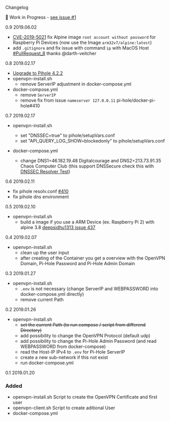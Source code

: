 Changelog 

:construction: Work in Progress - [see issue #1](https://github.com/mr-bolle/docker-openvpn-pihole/issues/1)

0.9 2019.06.02
- [CVE-2019-5021](https://www.zdnet.com/article/alpine-linux-docker-images-ship-a-root-account-with-no-password/) fix Alpine image `root account without password` for Raspberry Pi Devices (now use the Image `arm32v7/alpine:latest`)
- add `.gitignore` and fix issue with command `ip` with MacOS Host [#PullRequest_8](https://github.com/mr-bolle/docker-openvpn-pihole/pull/8) thanks @darth-veitcher

0.8 2019.02.17
- [Upgrade to Pihole 4.2.2](https://github.com/pi-hole/docker-pi-hole/pull/426)
- openvpn-install.sh
  - remove ServerIP adjustment in docker-compose.yml
- docker-compose.yml
  - remove `ServerIP`
  - remove fix from issue `nameserver 127.0.0.11` pi-hole/docker-pi-hole#410

0.7 2019.02.17
- openvpn-install.sh
  - set "DNSSEC=true" to pihole/setupVars.conf
  - set "API_QUERY_LOG_SHOW=blockedonly" to pihole/setupVars.conf

- docker-compose.yml
  - change DNS1=46.182.19.48 Digitalcourage and DNS2=213.73.91.35 Chaos Computer Club (this support DNSSecure check this with [DNSSEC Resolver Test](http://dnssec.vs.uni-due.de/))

0.6 2019.02.11
- fix pihole resolv.conf [#410](https://github.com/pi-hole/docker-pi-hole/issues/410)
- fix pihole dns environment

0.5 2019.02.10
- openvpn-install.sh
  - build a image if you use a ARM Device (ex. Raspberry Pi 2) with alpine 3.8 [deepsidhu1313 issue 437](https://github.com/kylemanna/docker-openvpn/issues/437#issuecomment-460019016)

0.4 2019.02.07
- openvpn-install.sh
  - clean up the user input
  - after creating of the Container you get a overview with the OpenVPN Domain, Pi-Hole Password and Pi-Hole Admin Domain

0.3 2019.01.27
- openvpn-install.sh
  - `.env` is not necessary (change ServerIP and WEBPASSWORD into docker-compose.yml directly)
  - remove current Path

0.2 2019.01.26
- openvpn-install.sh
  - ~~set the current Path (to run compose / script from differend Directory)~~
  - add possibility to change the OpenVPN Protocol (default udp)
  - add possibility to change the Pi-Hole Admin Password (and read WEBPASSWORD from docker-compose)
  - read the Host-IP IPv4 to `.env` for Pi-Hole ServerIP
  - create a new sub-network if this not exist
  - run docker-compose.yml

0.1 2019.01.20
### Added
- openvpn-install.sh Script to create the OpenVPN Certificate and first user
- openvpn-client.sh Script to create aditional User
- docker-compose.yml 
